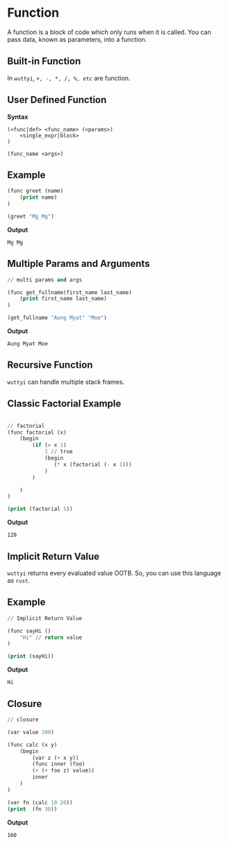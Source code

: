 # Function

A function is a block of code which only runs when it is called. You can pass data, known as parameters, into a
function.

## Built-in Function

In `wuttyi`, `+, -, *, /, %, etc` are function.

## User Defined Function

**Syntax**

```
(<func|def> <func_name> (<params>)
    <single_expr|block>
)

(func_name <args>) 
```

## Example

```lisp
(func greet (name)
    (print name)
)

(greet "Mg Mg")
```

**Output**

```
Mg Mg
```

## Multiple Params and Arguments

```lisp
// multi params and args

(func get_fullname(first_name last_name)
    (print first_name last_name)
)

(get_fullname "Aung Myat" "Moe")
```

**Output**

```
Aung Myat Moe
```

## Recursive Function

`wuttyi` can handle multiple stack frames.

## Classic Factorial Example

```lisp

// factorial
(func factorial (x)
    (begin
        (if (= x 1)
            1 // true
            (begin
               (* x (factorial (- x 1)))
            )
        )

    )
)

(print (factorial 5))
```

**Output**

```
120
```

## Implicit Return Value

`wuttyi` returns every evaluated value OOTB. So, you can use this language as `rust`.

## Example

```lisp
// Implicit Return Value

(func sayHi ()
    "Hi" // return value
)

(print (sayHi))
```

**Output**

```
Hi
```


## Closure

```lisp
// closure

(var value 100)

(func calc (x y)
    (begin
        (var z (+ x y))
        (func inner (foo)
        (+ (+ foo z) value))
        inner
    )
)

(var fn (calc 10 20))
(print  (fn 30))
```

**Output**

```
160
```
